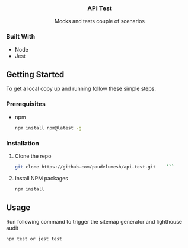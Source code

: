 <p align="center">
  <h3 align="center">API Test</h3>

  <p align="center">
    Mocks and tests couple of scenarios
    <br />
  </p>
</p>

### Built With

* Node
* Jest



<!-- GETTING STARTED -->
## Getting Started

To get a local copy up and running follow these simple steps.

### Prerequisites
* npm
  ```sh
  npm install npm@latest -g
  ```

### Installation

1. Clone the repo
   ```sh
   git clone https://github.com/paudelumesh/api-test.git    ```
   ```
2. Install NPM packages
   ```sh
   npm install
   ```

<!-- USAGE EXAMPLES -->
## Usage
Run following command to trigger the sitemap generator and lighthouse audit
   ```sh
   npm test or jest test
   ```